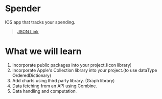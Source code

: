# Spender 
 IOS app that tracks your spending.
 > [JSON Link](https://designcode.io/data/transactions.json)

# What we will learn

1. Incorporate public packages into your project.(Icon library)
2. Incorporate Apple's Collection library into your project.(to use dataType OrderedDictionary)
3. Add charts using third party library. (Graph library)
4. Data fetching from an API using Combine.
5. Data handling and computation.
 

